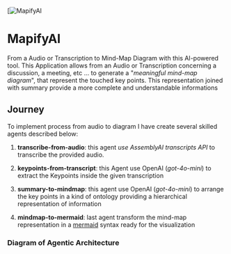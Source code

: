 [![MapifyAI](images/cover.jpg)
# MapifyAI
From a Audio or Transcription to Mind-Map Diagram with this AI-powered tool.
This Application allows from an Audio or Transcription concerning a discussion, a meeting, etc ... to generate a "_meaningful mind-map diagram_", that represent the touched key points. 
This representation joined with summary provide a more complete and understandable informations 

## Journey
To implement process from audio to diagram I have create several skilled agents described below:

1. **transcribe-from-audio**: this agent _use AssemblyAI transcripts API_ to transcribe the provided audio.

1. **keypoints-from-transcript**: this Agent use OpenAI (_got-4o-mini_) to extract the Keypoints inside the given transcription

1. **summary-to-mindmap**: this agent use OpenAI (_got-4o-mini_) to arrange the key points in a kind of ontology providing a hierarchical representation of information

1. **mindmap-to-mermaid**: last agent transform the mind-map representation in a [mermaid](https://mermaid.js.org) syntax ready for the visualization

### Diagram of Agentic Architecture


[AssemblyAI]: https://www.assemblyai.com
[OpenAI]: https://openai.com/api/

